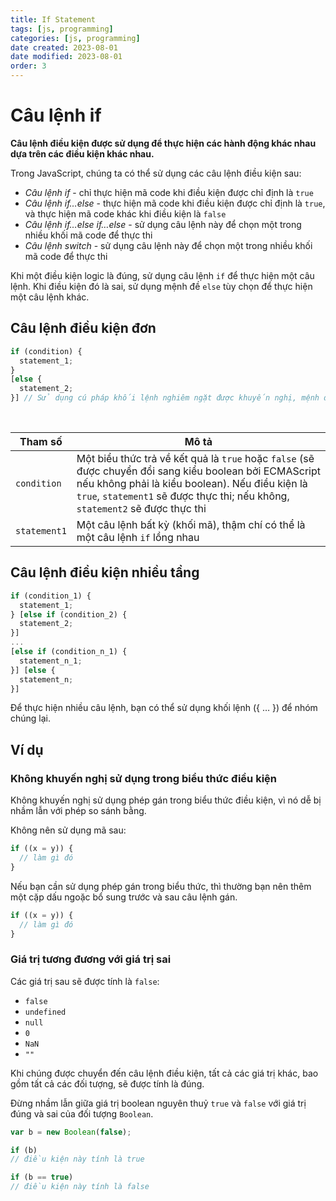 ```yaml
---
title: If Statement
tags: [js, programming]
categories: [js, programming]
date created: 2023-08-01
date modified: 2023-08-01
order: 3
---
```


# Câu lệnh if

**Câu lệnh điều kiện được sử dụng để thực hiện các hành động khác nhau dựa trên các điều kiện khác nhau.**

Trong JavaScript, chúng ta có thể sử dụng các câu lệnh điều kiện sau:

- _Câu lệnh if_ - chỉ thực hiện mã code khi điều kiện được chỉ định là `true`
- _Câu lệnh if…else_ - thực hiện mã code khi điều kiện được chỉ định là `true`, và thực hiện mã code khác khi điều kiện là `false`
- _Câu lệnh if…else if…else_ - sử dụng câu lệnh này để chọn một trong nhiều khối mã code để thực thi
- _Câu lệnh switch_ - sử dụng câu lệnh này để chọn một trong nhiều khối mã code để thực thi

Khi một điều kiện logic là đúng, sử dụng câu lệnh `if` để thực hiện một câu lệnh. Khi điều kiện đó là sai, sử dụng mệnh đề `else` tùy chọn để thực hiện một câu lệnh khác.

## Câu lệnh điều kiện đơn

```js
if (condition) {
  statement_1;
}
[else {
  statement_2;
}] // Sử dụng cú pháp khối lệnh nghiêm ngặt được khuyến nghị, mệnh đề else là tùy chọn
```

<br />

| Tham số      | Mô tả                                                                                                                                                        |
| ------------ | ----------------------------------------------------------------------------------------------------------------------------------------------------------- |
| `condition`  | Một biểu thức trả về kết quả là `true` hoặc `false` (sẽ được chuyển đổi sang kiểu boolean bởi ECMAScript nếu không phải là kiểu boolean). Nếu điều kiện là `true`, `statement1` sẽ được thực thi; nếu không, `statement2` sẽ được thực thi |
| `statement1` | Một câu lệnh bất kỳ (khối mã), thậm chí có thể là một câu lệnh `if` lồng nhau                                                                                   |

## Câu lệnh điều kiện nhiều tầng

```js
if (condition_1) {
  statement_1;
} [else if (condition_2) {
  statement_2;
}]
...
[else if (condition_n_1) {
  statement_n_1;
}] [else {
  statement_n;
}]
```

Để thực hiện nhiều câu lệnh, bạn có thể sử dụng khối lệnh ({ … }) để nhóm chúng lại.

## Ví dụ

### Không khuyến nghị sử dụng trong biểu thức điều kiện

Không khuyến nghị sử dụng phép gán trong biểu thức điều kiện, vì nó dễ bị nhầm lẫn với phép so sánh bằng.

Không nên sử dụng mã sau:

```js
if ((x = y)) {
  // làm gì đó
}
```

Nếu bạn cần sử dụng phép gán trong biểu thức, thì thường bạn nên thêm một cặp dấu ngoặc bổ sung trước và sau câu lệnh gán.

```js
if ((x = y)) {
  // làm gì đó
}
```

### Giá trị tương đương với giá trị sai

Các giá trị sau sẽ được tính là `false`:

- `false`
- `undefined`
- `null`
- `0`
- `NaN`
- `""`

Khi chúng được chuyển đến câu lệnh điều kiện, tất cả các giá trị khác, bao gồm tất cả các đối tượng, sẽ được tính là đúng.

Đừng nhầm lẫn giữa giá trị boolean nguyên thuỷ `true` và `false` với giá trị đúng và sai của đối tượng `Boolean`.

```js
var b = new Boolean(false);

if (b)
// điều kiện này tính là true

if (b == true)
// điều kiện này tính là false
```
